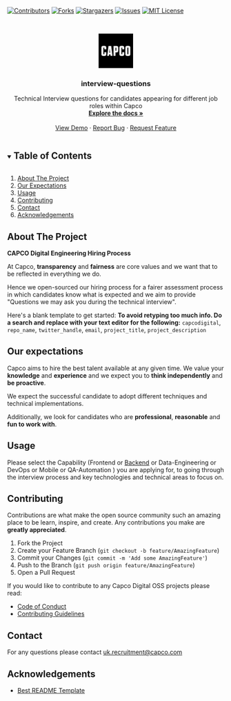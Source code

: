 [![Contributors][contributors-shield]][contributors-url]
[![Forks][forks-shield]][forks-url]
[![Stargazers][stars-shield]][stars-url]
[![Issues][issues-shield]][issues-url]
[![MIT License][license-shield]][license-url]

<!-- PROJECT LOGO -->
<br />
<p align="center">
  <a href="https://github.com/capcodigital/repo_name">
    <img src="images/logo.png" alt="Logo" width="80" height="80">
  </a>

  <h3 align="center">interview-questions</h3>

  <p align="center">
    Technical Interview questions for candidates appearing for different job roles within Capco
    <br />
    <a href="https://github.com/capcodigital/repo_name"><strong>Explore the docs »</strong></a>
    <br />
    <br />
    <a href="https://github.com/capcodigital/repo_name">View Demo</a>
    ·
    <a href="https://github.com/capcodigital/repo_name/issues">Report Bug</a>
    ·
    <a href="https://github.com/capcodigital/repo_name/issues">Request Feature</a>
  </p>
</p>

<!-- TABLE OF CONTENTS -->
<details open="open">
  <summary><h2 style="display: inline-block">Table of Contents</h2></summary>
  <ol>
    <li>
      <a href="#about-the-project">About The Project</a>
    </li>
    <li>
      <a href="#our-expectations">Our Expectations</a>
    </li>
    <li><a href="#usage">Usage</a></li>
    <li><a href="#contributing">Contributing</a></li>
    <li><a href="#contact">Contact</a></li>
    <li><a href="#acknowledgements">Acknowledgements</a></li>
  </ol>
</details>

<!-- ABOUT THE PROJECT -->
## About The Project
**CAPCO Digital Engineering Hiring Process**

At Capco, **transparency** and **fairness** are core values and we want that to be reflected in everything we do.

Hence we open-sourced our hiring process for a fairer assessment process in which candidates know what is expected and we aim to provide "Questions we may ask you during the technical interview".

Here's a blank template to get started:
**To avoid retyping too much info. Do a search and replace with your text editor for the following:**
`capcodigital`, `repo_name`, `twitter_handle`, `email`, `project_title`, `project_description`


## Our expectations

Capco aims to hire the best talent available at any given time. We value your **knowledge** and **experience** and we expect you to **think independently** and **be proactive**.

We expect the successful candidate to adopt different techniques and technical implementations.

Additionally, we look for candidates who are **professional**, **reasonable** and **fun to work with**.

## Usage

Please select the Capability 
(Frontend or 
[Backend](https://github.com/capcodigital/interview-questions/blob/main/Backend.md/#backend-interview-questions) or 
Data-Engineering or 
DevOps or
Mobile or
QA-Automation
) you are applying for, to going through the interview process and key technologies and technical areas to focus on.

<!-- CONTRIBUTING -->
## Contributing

Contributions are what make the open source community such an amazing place to be learn, inspire, and create. Any contributions you make are **greatly appreciated**.

1. Fork the Project
2. Create your Feature Branch (`git checkout -b feature/AmazingFeature`)
3. Commit your Changes (`git commit -m 'Add some AmazingFeature'`)
4. Push to the Branch (`git push origin feature/AmazingFeature`)
5. Open a Pull Request

If you would like to contribute to any Capco Digital OSS projects please read:

* [Code of Conduct](https://github.com/capcodigital/.github/blob/master/CODE_OF_CONDUCT.md)
* [Contributing Guidelines](https://github.com/capcodigital/.github/blob/master/CONTRIBUTING.md)

<!-- LICENSE -->
## Contact

For any questions please contact uk.recruitment@capco.com

<!-- ACKNOWLEDGEMENTS -->
## Acknowledgements

* [Best README Template](https://github.com/othneildrew/Best-README-Template/blob/master/README.md)

<!-- MARKDOWN LINKS & IMAGES -->
<!-- https://www.markdownguide.org/basic-syntax/#reference-style-links -->
[contributors-shield]: https://img.shields.io/github/contributors/capcodigital/repo_name.svg?style=for-the-badge
[contributors-url]: https://github.com/capcodigital/repo_name/graphs/contributors
[forks-shield]: https://img.shields.io/github/forks/capcodigital/repo_name.svg?style=for-the-badge
[forks-url]: https://github.com/capcodigital/repo_name/network/members
[stars-shield]: https://img.shields.io/github/stars/capcodigital/repo_name.svg?style=for-the-badge
[stars-url]: https://github.com/capcodigital/repo_name/stargazers
[issues-shield]: https://img.shields.io/github/issues/capcodigital/repo_name.svg?style=for-the-badge
[issues-url]: https://github.com/capcodigital/repo_name/issues
[license-shield]: https://img.shields.io/github/license/capcodigital/repo_name.svg?style=for-the-badge
[license-url]: https://github.com/capcodigital/repo_name/blob/master/LICENSE
